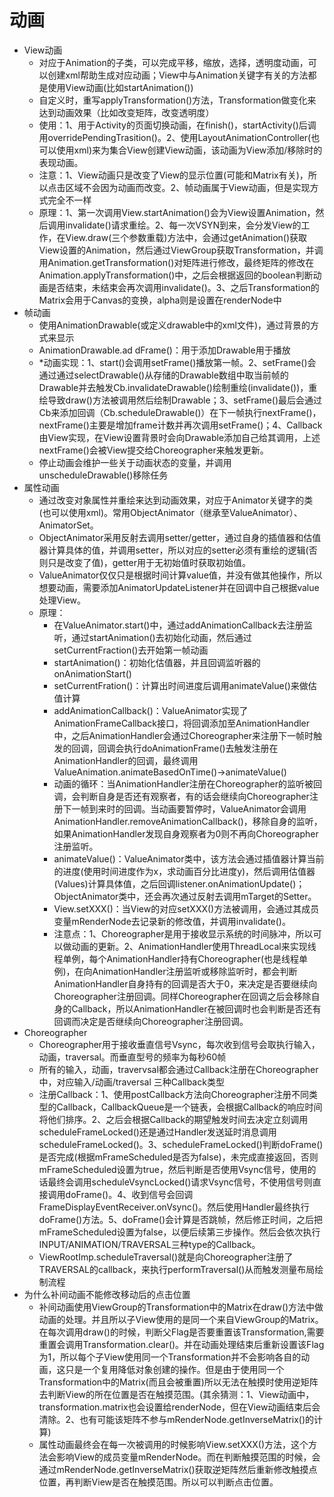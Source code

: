 # 动画
- View动画
    - 对应于Animation的子类，可以完成平移，缩放，选择，透明度动画，可以创建xml帮助生成对应动画；View中与Animation关键字有关的方法都是使用View动画(比如startAnimation())
    - 自定义时，重写applyTransformation()方法，Transformation做变化来达到动画效果（比如改变矩阵，改变透明度）
    - 使用：1、用于Activity的页面切换动画，在finish()，startActivity()后调用overridePendingTrasition()。2、使用LayoutAnimationController(也可以使用xml)来为集合View创建View动画，该动画为View添加/移除时的表现动画。
    - 注意：1、View动画只是改变了View的显示位置(可能和Matrix有关)，所以点击区域不会因为动画而改变。2、帧动画属于View动画，但是实现方式完全不一样
    - 原理：1、第一次调用View.startAnimation()会为View设置Animation，然后调用invalidate()请求重绘。2、每一次VSYN到来，会分发View的工作，在View.draw(三个参数重载)方法中，会通过getAnimation()获取View设置的Animation，然后通过ViewGroup获取Transformation，并调用Animation.getTransformation()对矩阵进行修改，最终矩阵的修改在Animation.applyTransformation()中，之后会根据返回的boolean判断动画是否结束，未结束会再次调用invalidate()。3、之后Transformation的Matrix会用于Canvas的变换，alpha则是设置在renderNode中
- 帧动画
    - 使用AnimationDrawable(或定义drawable中的xml文件)，通过背景的方式来显示
    - AnimationDrawable.ad dFrame()：用于添加Drawable用于播放
    - *动画实现：1、start()会调用setFrame()播放第一帧。2、setFrame()会通过通过selectDrawable()从存储的Drawable数组中取当前帧的Drawable并去触发Cb.invalidateDrawable()绘制重绘(invalidate())，重绘导致draw()方法被调用然后绘制Drawable；3、setFrame()最后会通过Cb来添加回调（Cb.scheduleDrawable()）在下一帧执行nextFrame()，nextFrame()主要是增加frame计数并再次调用setFrame()；4、Callback由View实现，在View设置背景时会向Drawable添加自己给其调用，上述nextFrame()会被View提交给Choreographer来触发更新。
    - 停止动画会维护一些关于动画状态的变量，并调用unscheduleDrawable()移除任务
- 属性动画
    - 通过改变对象属性并重绘来达到动画效果，对应于Animator关键字的类(也可以使用xml)。常用ObjectAnimator（继承至ValueAnimator）、AnimatorSet。
    - ObjectAnimator采用反射去调用setter/getter，通过自身的插值器和估值器计算具体的值，并调用setter，所以对应的setter必须有重绘的逻辑(否则只是改变了值)，getter用于无初始值时获取初始值。
    - ValueAnimator仅仅只是根据时间计算value值，并没有做其他操作，所以想要动画，需要添加AnimatorUpdateListener并在回调中自己根据value处理View。
    - 原理：
        - 在ValueAnimator.start()中，通过addAnimationCallback去注册监听，通过startAnimation()去初始化动画，然后通过setCurrentFraction()去开始第一帧动画
        - startAnimation()：初始化估值器，并且回调监听器的onAnimationStart()
        - setCurrentFration()：计算出时间进度后调用animateValue()来做估值计算
        - addAnimationCallback()：ValueAnimator实现了AnimationFrameCallback接口，将回调添加至AnimationHandler中，之后AnimationHandler会通过Choreographer来注册下一帧时触发的回调，回调会执行doAnimationFrame()去触发注册在AnimationHandler的回调，最终调用ValueAnimation.animateBasedOnTime()->animateValue()
        - 动画的循环：当AnimationHandler注册在Choreographer的监听被回调，会判断自身是否还有观察者，有的话会继续向Choreographer注册下一帧到来时的回调。当动画要暂停时，ValueAnimator会调用AnimationHandler.removeAnimationCallback()，移除自身的监听，如果AnimationHandler发现自身观察者为0则不再向Choreographer注册监听。
        - animateValue()：ValueAnimator类中，该方法会通过插值器计算当前的进度(使用时间进度作为x，求动画百分比进度y)，然后调用估值器(Values)计算具体值，之后回调listener.onAnimationUpdate()；ObjectAnimator类中，还会再次通过反射去调用mTarget的Setter。
        - View.setXXX()：当View的对应setXXX()方法被调用，会通过其成员变量mRenderNode去记录新的修改值，并调用invalidate()。
        - 注意点：1、Choreographer是用于接收显示系统的时间脉冲，所以可以做动画的更新。2、AnimationHandler使用ThreadLocal来实现线程单例，每个AnimationHandler持有Choreographer(也是线程单例)，在向AnimationHandler注册监听或移除监听时，都会判断AnimationHandler自身持有的回调是否大于0，来决定是否要继续向Choreographer注册回调。同样Choreographer在回调之后会移除自身的Callback，所以AnimationHandler在被回调时也会判断是否还有回调而决定是否继续向Choreographer注册回调。
- Choreographer
    - Choreographer用于接收垂直信号Vsync，每次收到信号会取执行输入，动画，traversal。而垂直型号的频率为每秒60帧
    - 所有的输入，动画，travervsal都会通过Callback注册在Choreographer中，对应输入/动画/traversal 三种Callback类型
    - 注册Callback：1、使用postCallback方法向Choreographer注册不同类型的Callback，CallbackQueue是一个链表，会根据Callback的响应时间将他们排序。2、之后会根据Callback的期望触发时间去决定立刻调用scheduleFrameLocked()还是通过Handler发送延时消息调用scheduleFrameLocked()。3、scheduleFrameLocked()判断doFrame()是否完成(根据mFrameScheduled是否为false)，未完成直接返回，否则mFrameScheduled设置为true，然后判断是否使用Vsync信号，使用的话最终会调用scheduleVsyncLocked()请求Vsync信号，不使用信号则直接调用doFrame()。4、收到信号会回调FrameDisplayEventReceiver.onVsync()。然后使用Handler最终执行doFrame()方法。5、doFrame()会计算是否跳帧，然后修正时间，之后把mFrameScheduled设置为false，以便后续第三步操作。然后会依次执行INPUT/ANIMATION/TRAVERSAL三种type的Callback。
    - ViewRootImp.scheduleTraversal()就是向Choreographer注册了TRAVERSAL的callback，来执行performTraversal()从而触发测量布局绘制流程
- 为什么补间动画不能修改移动后的点击位置
    - 补间动画使用ViewGroup的Transformation中的Matrix在draw()方法中做动画的处理。并且所以子View使用的是同一个来自ViewGroup的Matrix。在每次调用draw()的时候，判断父Flag是否要重置该Transformation,需要重置会调用Transformation.clear()。并在动画处理结束后重新设置该Flag为1，所以每个子View使用同一个Transformation并不会影响各自的动画，这只是一个复用降低对象创建的操作。但是由于使用同一个Transformation中的Matrix(而且会被重置)所以无法在触摸时使用逆矩阵去判断View的所在位置是否在触摸范围。(其余猜测：1、View动画中，transformation.matrix也会设置给renderNode，但在View动画结束后会清除。2、也有可能该矩阵不参与mRenderNode.getInverseMatrix()的计算)
    - 属性动画最终会在每一次被调用的时候影响View.setXXX()方法，这个方法会影响View的成员变量mRenderNode。而在判断触摸范围的时候，会通过mRenderNode.getInverseMatrix()获取逆矩阵然后重新修改触摸点位置，再判断View是否在触摸范围。所以可以判断点击位置。